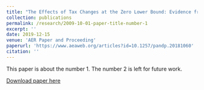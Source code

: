 ```yaml
---
title: "The Effects of Tax Changes at the Zero Lower Bound: Evidence from Japan"
collection: publications
permalink: /research/2009-10-01-paper-title-number-1
excerpt: ''
date: 2019-12-15
venue: 'AER Paper and Proceeding'
paperurl: 'https://www.aeaweb.org/articles?id=10.1257/pandp.20181060'
citation: ''
---
```

This paper is about the number 1. The number 2 is left for future work.

[Download paper here](http://academicpages.github.io/files/paper1.pdf)
